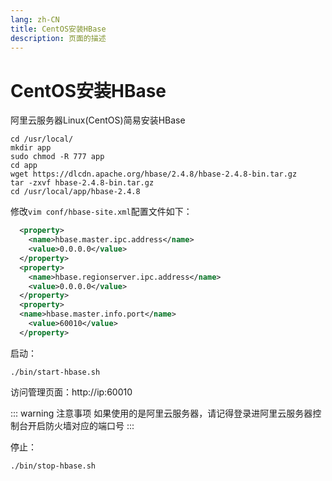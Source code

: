 ```yaml
---
lang: zh-CN  
title: CentOS安装HBase  
description: 页面的描述
---
```


# CentOS安装HBase

阿里云服务器Linux(CentOS)简易安装HBase

```shell
cd /usr/local/
mkdir app
sudo chmod -R 777 app
cd app
wget https://dlcdn.apache.org/hbase/2.4.8/hbase-2.4.8-bin.tar.gz 
tar -zxvf hbase-2.4.8-bin.tar.gz
cd /usr/local/app/hbase-2.4.8
```


修改`vim conf/hbase-site.xml`配置文件如下：

```xml
  <property>
    <name>hbase.master.ipc.address</name>
    <value>0.0.0.0</value>
  </property>
  <property>
    <name>hbase.regionserver.ipc.address</name>
    <value>0.0.0.0</value>
  </property>
  <property>
  <name>hbase.master.info.port</name>
    <value>60010</value>
  </property>
```

启动：

```shell
./bin/start-hbase.sh
```

访问管理页面：http://ip:60010

::: warning 注意事项
如果使用的是阿里云服务器，请记得登录进阿里云服务器控制台开启防火墙对应的端口号
:::

停止：

```shell
./bin/stop-hbase.sh
```


<Comment></Comment>
